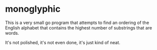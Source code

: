 monoglyphic
===========
This is a very small go program that attempts to find an ordering of the
English alphabet that contains the highest number of substrings that are words.

It's not polished, it's not even done, it's just kind of neat.
